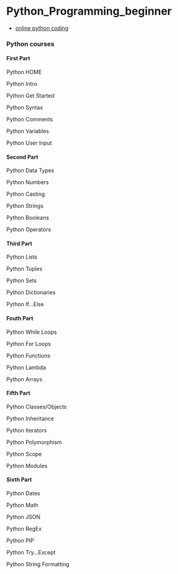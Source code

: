 # Python_Programming_beginner

- [online python coding](https://www.onlinegdb.com/)


### Python courses

#### First Part
Python HOME

Python Intro

Python Get Started

Python Syntax

Python Comments

Python Variables

Python User Input

#### Second Part
Python Data Types

Python Numbers

Python Casting

Python Strings

Python Booleans

Python Operators

#### Third Part
Python Lists

Python Tuples

Python Sets

Python Dictionaries

Python If...Else

#### Fouth Part
Python While Loops

Python For Loops

Python Functions

Python Lambda

Python Arrays

#### Fifth Part
Python Classes/Objects

Python Inheritance

Python Iterators

Python Polymorphism

Python Scope

Python Modules

#### Sixth Part
Python Dates

Python Math

Python JSON

Python RegEx

Python PIP

Python Try...Except



Python String Formatting
